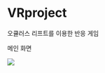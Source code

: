 # VRproject
오큘러스 리프트를 이용한 반응 게임

메인 화면

<img width="{80%}" src="https://user-images.githubusercontent.com/35589633/161054890-3aa1a705-6878-4e0d-8130-83018b8019cf.JPG"/>

